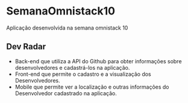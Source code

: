 # SemanaOmnistack10
Aplicação desenvolvida na semana omnistack 10


## Dev Radar

- Back-end que utiliza a API do Github para obter informações sobre desenvolvedores e cadastrá-los na aplicação.
- Front-end que permite o cadastro e a visualização dos Desenvolvedores.
- Mobile que permite ver a localização e outras informações do Desenvolvedor cadastrado na aplicação.
